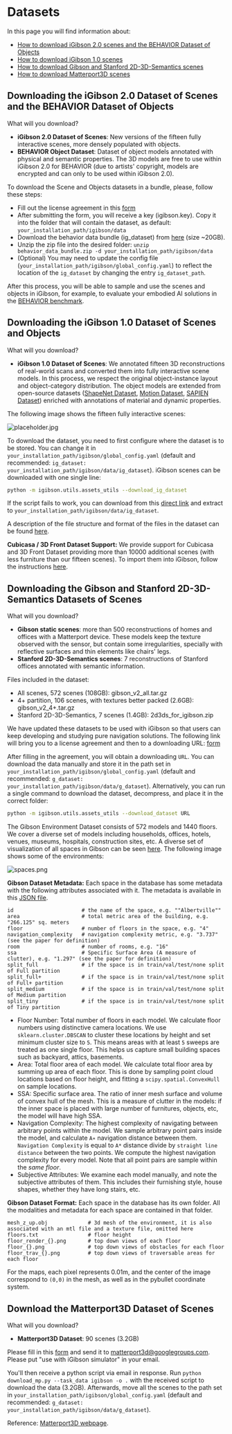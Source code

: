 # Datasets

In this page you will find information about:

- [How to download iGibson 2.0 scenes and the BEHAVIOR Dataset of Objects](#download-igibson-2-0-scenes-and-the-behavior-dataset-of-objects)
- [How to download iGibson 1.0 scenes](#download-igibson-1-0-scenes)
- [How to download Gibson and Stanford 2D-3D-Semantics scenes](#download-gibson-and-stanford-2d-3d-semantics-scenes)
- [How to download Matterport3D scenes](#download-matterport3d-scenes)

## Downloading the iGibson 2.0 Dataset of Scenes and the BEHAVIOR Dataset of Objects

What will you download?
- **iGibson 2.0 Dataset of Scenes**: New versions of the fifteen fully interactive scenes, more densely populated with objects.
- **BEHAVIOR Object Dataset**: Dataset of object models annotated with physical and semantic properties. The 3D models are free to use within iGibson 2.0 for BEHAVIOR (due to artists' copyright, models are encrypted and can only to be used within iGibson 2.0). 

To download the Scene and Objects datasets in a bundle, please, follow these steps:
- Fill out the license agreement in this [form](https://docs.google.com/forms/d/e/1FAIpQLScPwhlUcHu_mwBqq5kQzT2VRIRwg_rJvF0IWYBk_LxEZiJIFg/viewform)
- After submitting the form, you will receive a key (igibson.key). Copy it into the folder that will contain the dataset, as default: `your_installation_path/igibson/data`
- Download the behavior data bundle (ig_dataset) from [here](https://storage.googleapis.com/gibson_scenes/behavior_data_bundle.zip) (size ~20GB).
- Unzip the zip file into the desired folder: `unzip behavior_data_bundle.zip -d your_installation_path/igibson/data`
- (Optional) You may need to update the config file (`your_installation_path/igibson/global_config.yaml`) to reflect the location of the `ig_dataset` by changing the entry `ig_dataset_path`.

After this process, you will be able to sample and use the scenes and objects in iGibson, for example, to evaluate your embodied AI solutions in the [BEHAVIOR benchmark](https://behavior.stanford.edu/).

## Downloading the iGibson 1.0 Dataset of Scenes and Objects

What will you download?
- **iGibson 1.0 Dataset of Scenes**: We annotated fifteen 3D reconstructions of real-world scans and converted them into fully interactive scene models. In this process, we respect the original object-instance layout and object-category distribution. The object models are extended from open-source datasets ([ShapeNet Dataset](https://www.shapenet.org/), [Motion Dataset](http://motiondataset.zbuaa.com/), [SAPIEN Dataset](https://sapien.ucsd.edu/)) enriched with annotations of material and dynamic properties. 

The following image shows the fifteen fully interactive scenes: 

![placeholder.jpg](images/ig_scene.png)

To download the dataset, you need to first configure where the dataset is to be stored. You can change it in `your_installation_path/igibson/global_config.yaml` (default and recommended: `ig_dataset: your_installation_path/igibson/data/ig_dataset`). iGibson scenes can be downloaded with one single line:

```bash
python -m igibson.utils.assets_utils --download_ig_dataset
```

If the script fails to work, you can download from this [direct link](https://storage.googleapis.com/gibson_scenes/ig_dataset.tar.gz) and extract to `your_installation_path/igibson/data/ig_dataset`.

A description of the file structure and format of the files in the dataset can be found [here](https://github.com/StanfordVL/iGibson/tree/master/igibson/utils/data_utils). 

**Cubicasa / 3D Front Dataset Support:** We provide support for Cubicasa and 3D Front Dataset providing more than 10000 additional scenes (with less furniture than our fifteen scenes). To import them into iGibson, follow the instructions [here](https://github.com/StanfordVL/iGibson/tree/master/igibson/utils/data_utils/ext_scene). 

## Downloading the Gibson and Stanford 2D-3D-Semantics Datasets of Scenes

What will you download?
- **Gibson static scenes**: more than 500 reconstructions of homes and offices with a Matterport device. These models keep the texture observed with the sensor, but contain some irregularities, specially with reflective surfaces and thin elements like chairs' legs.
- **Stanford 2D-3D-Semantics scenes**: 7 reconstructions of Stanford offices annotated with semantic information.

Files included in the dataset:

- All scenes, 572 scenes (108GB): gibson_v2_all.tar.gz
- 4+ partition, 106 scenes, with textures better packed (2.6GB): gibson_v2_4+.tar.gz
- Stanford 2D-3D-Semantics, 7 scenes (1.4GB): 2d3ds_for_igibson.zip

We have updated these datasets to be used with iGibson so that users can keep developing and studying pure navigation solutions. The following link will bring you to a license agreement and then to a downloading URL: [form](https://forms.gle/36TW9uVpjrE1Mkf9A)

After filling in the agreement, you will obtain a downloading `URL`. 
You can download the data manually and store it in the path set in `your_installation_path/igibson/global_config.yaml` (default and recommended: `g_dataset: your_installation_path/igibson/data/g_dataset`).
Alternatively, you can run a single command to download the dataset, decompress, and place it in the correct folder:
```bash
python -m igibson.utils.assets_utils --download_dataset URL
```

The Gibson Environment Dataset consists of 572 models and 1440 floors. We cover a diverse set of models including households, offices, hotels, venues, museums, hospitals, construction sites, etc. A diverse set of visualization of all spaces in Gibson can be seen [here](http://gibsonenv.stanford.edu/database/).
The following image shows some of the environments:
 
![spaces.png](images/spaces.png)

**Gibson Dataset Metadata:** Each space in the database has some metadata with the following attributes associated with it. The metadata is available in this [JSON file](https://raw.githubusercontent.com/StanfordVL/GibsonEnv/master/gibson/data/data.json). 
```
id                      # the name of the space, e.g. ""Albertville""
area                    # total metric area of the building, e.g. "266.125" sq. meters
floor                   # number of floors in the space, e.g. "4"
navigation_complexity   # navigation complexity metric, e.g. "3.737" (see the paper for definition)
room                    # number of rooms, e.g. "16"
ssa                     # Specific Surface Area (A measure of clutter), e.g. "1.297" (see the paper for definition)
split_full              # if the space is in train/val/test/none split of Full partition 
split_full+             # if the space is in train/val/test/none split of Full+ partition 
split_medium            # if the space is in train/val/test/none split of Medium partition 
split_tiny              # if the space is in train/val/test/none split of Tiny partition 
```
- Floor Number: Total number of floors in each model. We calculate floor numbers using distinctive camera locations. We use `sklearn.cluster.DBSCAN` to cluster these locations by height and set minimum cluster size to `5`. This means areas with at least `5` sweeps are treated as one single floor. This helps us capture small building spaces such as backyard, attics, basements.
- Area: Total floor area of each model. We calculate total floor area by summing up area of each floor. This is done by sampling point cloud locations based on floor height, and fitting a `scipy.spatial.ConvexHull` on sample locations.
- SSA: Specific surface area. The ratio of inner mesh surface and volume of convex hull of the mesh. This is a measure of clutter in the models: if the inner space is placed with large number of furnitures, objects, etc, the model will have high SSA. 
- Navigation Complexity: The highest complexity of navigating between arbitrary points within the model. We sample arbitrary point pairs inside the model, and calculate `A∗` navigation distance between them. `Navigation Complexity` is equal to `A*` distance divide by `straight line distance` between the two points. We compute the highest navigation complexity for every model. Note that all point pairs are sample within the *same floor*.
- Subjective Attributes: We examine each model manually, and note the subjective attributes of them. This includes their furnishing style, house shapes, whether they have long stairs, etc.

**Gibson Dataset Format:** Each space in the database has its own folder. All the modalities and metadata for each space are contained in that folder. 
```
mesh_z_up.obj             # 3d mesh of the environment, it is also associated with an mtl file and a texture file, omitted here
floors.txt                # floor height
floor_render_{}.png       # top down views of each floor
floor_{}.png              # top down views of obstacles for each floor
floor_trav_{}.png         # top down views of traversable areas for each floor  
```

For the maps, each pixel represents 0.01m, and the center of the image correspond to `(0,0)` in the mesh, as well as in the pybullet coordinate system. 


## Download the Matterport3D Dataset of Scenes

What will you download?
- **Matterport3D Dataset**: 90 scenes (3.2GB)

Please fill in this [form](http://dovahkiin.stanford.edu/matterport/public/MP_TOS.pdf) and send it to [matterport3d@googlegroups.com](mailto:matterport3d@googlegroups.com). Please put "use with iGibson simulator" in your email.

You'll then receive a python script via email in response. Run `python download_mp.py --task_data igibson -o .` with the received script to download the data (3.2GB). Afterwards, move all the scenes to the path set in `your_installation_path/igibson/global_config.yaml` (default and recommended: `g_dataset: your_installation_path/igibson/data/g_dataset`).

Reference: [Matterport3D webpage](https://niessner.github.io/Matterport/).